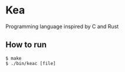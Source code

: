 # Kea
Programming language inspired by C and Rust

## How to run
```
$ make
$ ./bin/keac [file]
```
